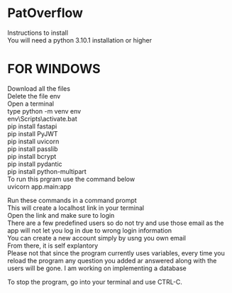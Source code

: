 # PatOverflow

Instructions to install <br/>
You will need a python 3.10.1 installation or higher

# FOR WINDOWS
Download all the files <br/>
Delete the file env <br/>
Open a terminal  <br/>
type python -m venv env <br/>
env\Scripts\activate.bat <br/>
pip install fastapi<br/>
pip install PyJWT<br/>
pip install uvicorn<br/>
pip install passlib<br/>
pip install bcrypt<br/>
pip install pydantic<br/>
pip install python-multipart<br/>
To run this prgram use the command below <br/>
uvicorn app.main:app <br/>

Run these commands in a command prompt <br/>
This will create a localhost link in your terminal <br/>
Open the link and make sure to login <br/>
There are a few predefined users so do not try and use those email as the app will not let you log in due to wrong login information <br/>
You can create a new account simply by usng you own email <br/>
From there, it is self explantory <br/>
Please not that since the program currently uses variables, every time you reload the program any question you added ar answered along with the users will be gone. I am working on implementing a database <br/>

To stop the program, go into your terminal and use CTRL-C.
